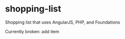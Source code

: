 # shopping-list
Shopping list that uses AngularJS, PHP, and Foundations

Currently broken: add item

